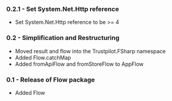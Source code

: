 ### 0.2.1 - Set System.Net.Http reference
* Set System.Net.Http reference to be >= 4

### 0.2 - Simplification and Restructuring
* Moved result and flow into the Trustpilot.FSharp namespace
* Added Flow.catchMap
* Added fromApiFlow and fromStoreFlow to AppFlow

### 0.1 - Release of Flow package
* Added Flow